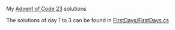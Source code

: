 My [Advent of Code 23](https://adventofcode.com/2023) solutions

The solutions of day 1 to 3 can be found in [FirstDays/FirstDays.cs](adventOfCode23/FirstDays/FirstDays.cs) <!-- solution days -->
